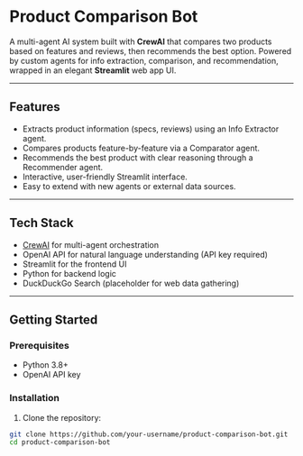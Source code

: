 # Product Comparison Bot

A multi-agent AI system built with **CrewAI** that compares two products based on features and reviews, then recommends the best option. Powered by custom agents for info extraction, comparison, and recommendation, wrapped in an elegant **Streamlit** web app UI.

---

## Features

- Extracts product information (specs, reviews) using an Info Extractor agent.
- Compares products feature-by-feature via a Comparator agent.
- Recommends the best product with clear reasoning through a Recommender agent.
- Interactive, user-friendly Streamlit interface.
- Easy to extend with new agents or external data sources.

---

## Tech Stack

- [CrewAI](https://github.com/joaomdmoura/crewAI) for multi-agent orchestration
- OpenAI API for natural language understanding (API key required)
- Streamlit for the frontend UI
- Python for backend logic
- DuckDuckGo Search (placeholder for web data gathering)

---

## Getting Started

### Prerequisites

- Python 3.8+
- OpenAI API key

### Installation

1. Clone the repository:

```bash
git clone https://github.com/your-username/product-comparison-bot.git
cd product-comparison-bot
